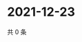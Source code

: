 # 2021-12-23

共 0 条

<!-- BEGIN WEIBO -->
<!-- 最后更新时间 Thu Dec 23 2021 10:40:36 GMT+0800 (China Standard Time) -->

<!-- END WEIBO -->
